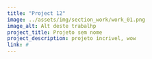 ```yaml
---
title: "Project 12"
image: ../assets/img/section_work/work_01.png
image_alt: Alt deste trabalhp
project_title: Projeto sem nome
project_description: projeto incrivel, wow
link: #
---
```

